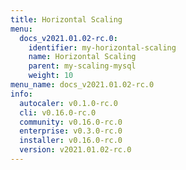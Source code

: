 ```yaml
---
title: Horizontal Scaling
menu:
  docs_v2021.01.02-rc.0:
    identifier: my-horizontal-scaling
    name: Horizontal Scaling
    parent: my-scaling-mysql
    weight: 10
menu_name: docs_v2021.01.02-rc.0
info:
  autocaler: v0.1.0-rc.0
  cli: v0.16.0-rc.0
  community: v0.16.0-rc.0
  enterprise: v0.3.0-rc.0
  installer: v0.16.0-rc.0
  version: v2021.01.02-rc.0
---
```



